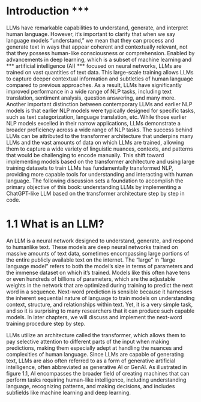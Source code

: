 # Introduction ***
LLMs have remarkable capabilities to understand, generate, and interpret human
language. However, it’s important to clarify that when we say language models “understand,”
we mean that they can process and generate text in ways that appear coherent
and contextually relevant, not that they possess human-like consciousness or
comprehension.
Enabled by advancements in deep learning, which is a subset of machine learning
and *** artificial intelligence (AI) *** focused on neural networks, LLMs are trained on
vast quantities of text data. This large-scale training allows LLMs to capture deeper
contextual information and subtleties of human language compared to previous
approaches. As a result, LLMs have significantly improved performance in a wide
range of NLP tasks, including text translation, sentiment analysis, question answering,
and many more.
Another important distinction between contemporary LLMs and earlier NLP models
is that earlier NLP models were typically designed for specific tasks, such as text
categorization, language translation, etc. While those earlier NLP models excelled in
their narrow applications, LLMs demonstrate a broader proficiency across a wide
range of NLP tasks.
The success behind LLMs can be attributed to the transformer architecture that
underpins many LLMs and the vast amounts of data on which LLMs are trained,
allowing them to capture a wide variety of linguistic nuances, contexts, and patterns
that would be challenging to encode manually.
This shift toward implementing models based on the transformer architecture and
using large training datasets to train LLMs has fundamentally transformed NLP, providing
more capable tools for understanding and interacting with human language.
The following discussion sets a foundation to accomplish the primary objective of
this book: understanding LLMs by implementing a ChatGPT-like LLM based on the
transformer architecture step by step in code.

# 1.1 What is an LLM?
An LLM is a neural network designed to understand, generate, and respond to humanlike
text. These models are deep neural networks trained on massive amounts of text
data, sometimes encompassing large portions of the entire publicly available text on
the internet.
The “large” in “large language model” refers to both the model’s size in terms of
parameters and the immense dataset on which it’s trained. Models like this often have
tens or even hundreds of billions of parameters, which are the adjustable weights in
the network that are optimized during training to predict the next word in a sequence.
Next-word prediction is sensible because it harnesses the inherent sequential nature
of language to train models on understanding context, structure, and relationships
within text. Yet, it is a very simple task, and so it is surprising to many researchers that
it can produce such capable models. In later chapters, we will discuss and implement
the next-word training procedure step by step.


LLMs utilize an architecture called the transformer, which allows them to pay selective
attention to different parts of the input when making predictions, making them
especially adept at handling the nuances and complexities of human language.
Since LLMs are capable of generating text, LLMs are also often referred to as a form
of generative artificial intelligence, often abbreviated as generative AI or GenAI. As illustrated
in figure 1.1, AI encompasses the broader field of creating machines that can
perform tasks requiring human-like intelligence, including understanding language,
recognizing patterns, and making decisions, and includes subfields like machine
learning and deep learning.


